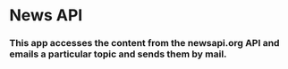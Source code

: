 # News API

### This app accesses the content from the newsapi.org API and emails a particular topic and sends them by mail. 